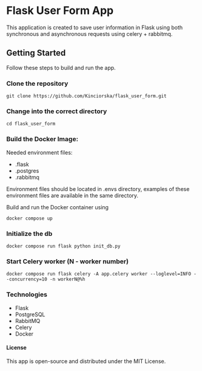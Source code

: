 # Flask User Form App

This application is created to save user information in Flask using both synchronous and asynchronous requests using celery + rabbitmq. 


## Getting Started

Follow these steps to build and run the app.


### Clone the repository
```
git clone https://github.com/Kinciorska/flask_user_form.git
```

### Change into the correct directory
```
cd flask_user_form
```

### Build the Docker Image:

   Needed environment files:

- .flask
- .postgres
- .rabbitmq

Environment files should be located in .envs directory, examples of these environment files are available in the same directory.
 
Build and run the Docker container using
```
docker compose up
```
### Initialize the db
``` 
docker compose run flask python init_db.py
```
### Start Celery worker (N - worker number)
``` 
docker compose run flask celery -A app.celery worker --loglevel=INFO --concurrency=10 -n workerN@%h
```
   
### Technologies
- Flask
- PostgreSQL
- RabbitMQ
- Celery
- Docker

#### License
This app is open-source and distributed under the MIT License.
